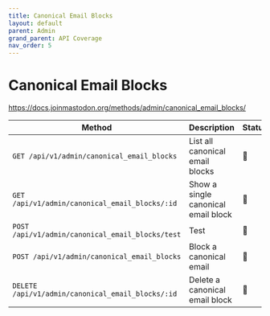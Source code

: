 ```yaml
---
title: Canonical Email Blocks
layout: default
parent: Admin
grand_parent: API Coverage
nav_order: 5
---
```


# Canonical Email Blocks

<a href="https://docs.joinmastodon.org/methods/admin/canonical_email_blocks/" target="_blank">https://docs.joinmastodon.org/methods/admin/canonical_email_blocks/</a>

| Method                                            | Description                         | Status | Comments | 
|---------------------------------------------------|-------------------------------------|--------|----------|
| `GET /api/v1/admin/canonical_email_blocks`        | List all canonical email blocks     | 🔴     |          |
| `GET /api/v1/admin/canonical_email_blocks/:id`    | Show a single canonical email block | 🔴     |          |
| `POST /api/v1/admin/canonical_email_blocks/test`  | Test                                | 🔴     |          |
| `POST /api/v1/admin/canonical_email_blocks`       | Block a canonical email             | 🔴     |          |
| `DELETE /api/v1/admin/canonical_email_blocks/:id` | Delete a canonical email block      | 🔴     |          |
